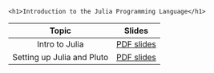 
~~~
<h1>Introduction to the Julia Programming Language</h1>
~~~


Topic | Slides
:-----: | :--------:
Intro to Julia   | [PDF slides](../assets/slides/main_00.pdf)
Setting up Julia and Pluto | [PDF slides](../assets/slides/main_01.pdf)

